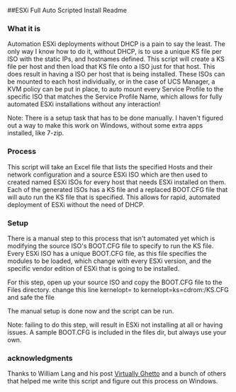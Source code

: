 ##ESXi Full Auto Scripted Install Readme

### What it is

Automation ESXi deployments without DHCP is a pain to say the least. The only way I know how to do it, without DHCP, 
is to use a unique KS file per ISO with the static IPs, and hostnames defined. This script will create a KS file per host
and then load that KS file onto a ISO just for that host. This does result in having a ISO per host that is being installed.
These ISOs can be mounted to each host individually, or in the case of UCS Manager, a KVM policy can be put in place, 
to auto mount every Service Profile to the specific ISO that matches the Service Profile Name, which allows for 
fully automated ESXi installations without any interaction! 

Note: There is a setup task that has to be done manually. I haven't figured out a way to make this work on Windows, 
without some extra apps installed, like 7-zip. 


### Process

This script will take an Excel file that lists the specified Hosts and their network configuration and a source ESXi ISO which are then used to created 
named ESXi ISOs for every host that needs ESXi installed on them. Each of the generated ISOs has a KS file and a replaced BOOT.CFG file that will auto 
run the KS file that is specified. 
This allows for rapid, automated deployment of ESXi without the need of DHCP. 

### Setup

There is a manual step to this process that isn't automated yet which is modifying the source ISO's BOOT.CFG file to specify to run the KS file. 
Every ESXi ISO has a unique BOOT.CFG file, as this file specifies the modules to be loaded, which change with every ESXi version, and the specific vendor
edition of ESXi that is going to be installed. 

For this step, open up your source ISO and copy the BOOT.CFG file to the Files directory. 
change this line kernelopt= to 
kernelopt=ks=cdrom:/KS.CFG 
and safe the file

The manual setup is done now and the script can be run. 

Note: failing to do this step, will result in ESXi not installing at all or having issues. A sample BOOT.CFG is included in the files dir, but always use your own. 

### acknowledgments
Thanks to William Lang and his post [Virtually Ghetto](http://www.virtuallyghetto.com/2011/05/semi-interactive-automated-esxi.html) and a bunch of others that 
helped me write this script and figure out this process on Windows. 


